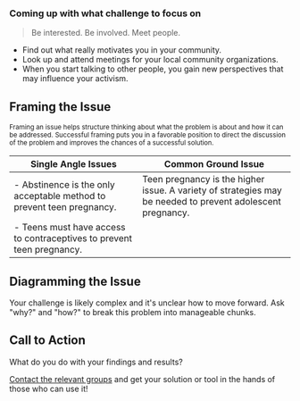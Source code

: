 ### Coming up with what challenge to focus on

> Be interested. Be involved. Meet people.

* Find out what really motivates you in your community.
* Look up and attend meetings for your local community organizations. 
* When you start talking to other people, you gain new perspectives that may influence your activism.


## Framing the Issue

<small>Framing an issue helps structure thinking about what the problem is about and how it can be addressed. Successful framing puts you in a favorable position to direct the discussion of the problem and improves the chances of a successful solution. </small>

Single Angle Issues|Common Ground Issue
---|---
- Abstinence is the only acceptable method to prevent teen pregnancy. | Teen pregnancy is the higher issue. A variety of strategies may be needed to prevent adolescent pregnancy.
- Teens must have access to contraceptives to prevent teen pregnancy. | 


## Diagramming the Issue

Your challenge is likely complex and it's unclear how to move forward. Ask "why?" and "how?" to break this problem into manageable chunks.


## Call to Action

What do you do with your findings and results? 

[Contact the relevant groups](https://github.com/CodeForPittsburgh/Activism) and get your solution or tool in the hands of those who can use it!
